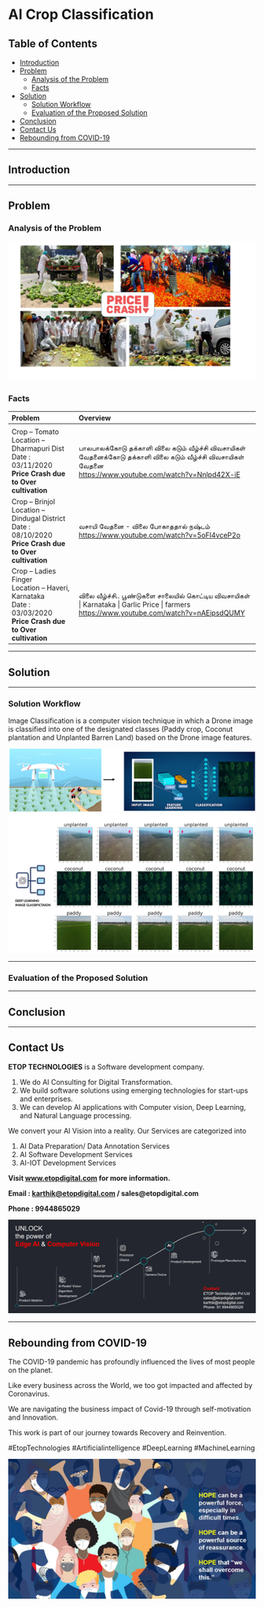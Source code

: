 # AI Crop Classification

## Table of Contents ##

* [Introduction](https://github.com/Karthikkannan-AI/AI-Crop-Classification#introduction)
* [Problem](https://github.com/Karthikkannan-AI/AI-Crop-Classification#problem)
  * [Analysis of the Problem](https://github.com/Karthikkannan-AI/AI-Crop-Classification#analysis-of-the-problem)
  * [Facts](https://github.com/Karthikkannan-AI/AI-Crop-Classification#facts)
* [Solution](https://github.com/Karthikkannan-AI/AI-Crop-Classification#solution)
  * [Solution Workflow](https://github.com/Karthikkannan-AI/AI-Crop-Classification#solution-workflow)
  * [Evaluation of the Proposed Solution](https://github.com/Karthikkannan-AI/AI-Crop-Classification#evaluation-of-the-proposed-solution)
* [Conclusion](https://github.com/Karthikkannan-AI/AI-Crop-Classification#conclusion)
* [Contact Us](https://github.com/Karthikkannan-AI/AI-Crop-Classification#contact-us)
* [Rebounding from COVID-19](https://github.com/Karthikkannan-AI/AI-Crop-Classification#rebounding-from-covid-19)

- - - -

## Introduction ##



- - - -

## Problem ##

### Analysis of the Problem ###

<img src="https://github.com/Karthikkannan-AI/AI-Crop-Classification/blob/main/resources/Problem%201.png">

### Facts ###

| Problem | Overview |
| :---------- | :---------- |
|  |  |
| Crop – Tomato <br> Location – Dharmapuri Dist <br> Date : 03/11/2020 <br> __Price Crash due to Over cultivation__ | பாலபாலக்கோடு தக்காளி விலை கடும் வீழ்ச்சி விவசாயிகள் வேதனைக்கோடு தக்காளி விலை கடும் வீழ்ச்சி விவசாயிகள் வேதனை <br> https://www.youtube.com/watch?v=Nnlpd42X-iE |
| Crop – Brinjol <br> Location –Dindugal District <br> Date : 08/10/2020 <br> __Price Crash due to Over cultivation__ | வசாயி வேதனை - விலை போகாததால் நஷ்டம் <br> https://www.youtube.com/watch?v=5oFl4vceP2o |
| Crop – Ladies Finger <br> Location – Haveri, Karnataka <br> Date : 03/03/2020 <br> __Price Crash due to Over cultivation__ | விலை வீழ்ச்சி.. பூண்டுகளை சாலையில் கொட்டிய விவசாயிகள் \| Karnataka \| Garlic Price \| farmers <br> https://www.youtube.com/watch?v=nAEipsdQUMY |

- - - -

## Solution ##



- - - -

### Solution Workflow ###

Image Classification is a computer vision technique in which a Drone image is classified into one of the designated classes (Paddy crop, Coconut plantation and Unplanted Barren Land)  based on the Drone image features. 

<img src="https://github.com/Karthikkannan-AI/AI-Crop-Classification/blob/main/resources/Solution%20Workflow%201.png">

<img src="https://github.com/Karthikkannan-AI/AI-Crop-Classification/blob/main/resources/Solution%20Workflow%202.png">

- - - -

### Evaluation of the Proposed Solution ###



- - - -

## Conclusion ##



- - - -

## Contact Us ##

__ETOP TECHNOLOGIES__ is a Software development company. 
1. We do AI Consulting for Digital Transformation.
2. We build software solutions using emerging technologies for start-ups and enterprises. 
3. We can develop AI applications with Computer vision, Deep Learning, and Natural Language processing.

We convert your AI Vision into a reality. Our Services are categorized into 
1. AI Data Preparation/ Data Annotation Services 
2. AI Software Development Services 
3. AI-IOT Development Services

__Visit www.etopdigital.com for more information.__

__Email : karthik@etopdigital.com / sales@etopdigital.com__
          
__Phone : 9944865029__

<img src="https://github.com/Karthikkannan-AI/AI-Crop-Classification/blob/main/resources/About%20ETOP%20Technologies_Github.png">

- - - -

## Rebounding from COVID-19 ##

The COVID-19 pandemic has profoundly influenced the lives of most people on the planet.

Like every business across the World, we too got impacted and affected by Coronavirus.

We are navigating the business impact of Covid-19 through self-motivation and Innovation.

This work is part of our journey towards Recovery and Reinvention.

#EtopTechnologies #Artificialintelligence #DeepLearning #MachineLearning


<img src="https://github.com/Karthikkannan-AI/AI-Crop-Classification/blob/main/resources/CoronaPandemic.jpeg">
